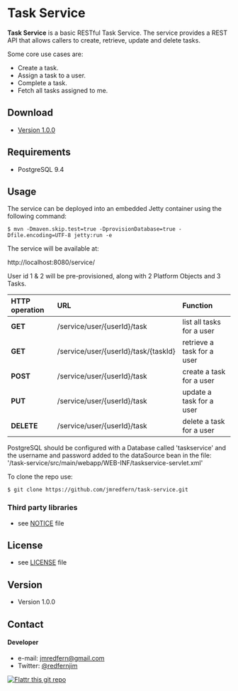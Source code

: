 Task Service
======
**Task Service** is a basic RESTful Task Service. The service provides a REST API that allows callers to create, retrieve, update and delete tasks.

Some core use cases are:
* Create a task.
* Assign a task to a user.
* Complete a task.
* Fetch all tasks assigned to me.

## Download
* [Version 1.0.0](https://github.com/jmredfern/task-service/archive/master.zip)

## Requirements
* PostgreSQL 9.4

## Usage
The service can be deployed into an embedded Jetty container using the following command:

```$ mvn -Dmaven.skip.test=true -DprovisionDatabase=true -Dfile.encoding=UTF-8 jetty:run -e```

The service will be available at:

http://localhost:8080/service/

User id 1 & 2 will be pre-provisioned, along with 2 Platform Objects and 3 Tasks.

| HTTP operation | URL                                  | Function                   |
|:-------------- |:------------------------------------ |:-------------------------- |
| **GET**        | /service/user/{userId}/task          | list all tasks for a user  |
| **GET**        | /service/user/{userId}/task/{taskId} | retrieve a task for a user |
| **POST**       | /service/user/{userId}/task          | create a task for a user   |
| **PUT**        | /service/user/{userId}/task          | update a task for a user   |
| **DELETE**     | /service/user/{userId}/task          | delete a task for a user   |

PostgreSQL should be configured with a Database called 'taskservice' and the username and password added to the dataSource bean in the file: '/task-service/src/main/webapp/WEB-INF/taskservice-servlet.xml'

To clone the repo use:

```$ git clone https://github.com/jmredfern/task-service.git```

### Third party libraries
* see [NOTICE](https://github.com/jmredfern/task-service/blob/master/task-service/NOTICE) file

## License
* see [LICENSE](https://github.com/jmredfern/task-service/blob/master/task-service/LICENSE) file

## Version
* Version 1.0.0

## Contact
#### Developer
* e-mail: jmredfern@gmail.com
* Twitter: [@redfernjim](https://twitter.com/redfernjim "redfernjim on twitter")

[![Flattr this git repo](http://api.flattr.com/button/flattr-badge-large.png)](https://flattr.com/submit/auto?user_id=jmredfern&url=https://github.com/jmredfern/task-service&title=task-service&language=&tags=github&category=software) 



